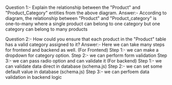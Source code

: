 Question 1:- Explain the relationship between the "Product" and "Product_Category" entities from the above diagram.
Answer:- According to diagram, the relationship between "Product" and "Product_category" is one-to-many where a single product can belong to one category but one category can belong to many products

Question 2:- How could you ensure that each product in the "Product" table has a valid category assigned to it?
Answer:- Here we can take many steps for frontend and backend as well.
        (For Frontend)
         Step 1:- we can make a dropdown for category option.
         Step 2:- we can perform form validation
         Step 3:- we can pass radio option and can validate it
         (For backend)
         Step 1:- we can validate data direct in database (schema.js)
         Step 2:- we can set some default value in database (schema.js)
         Step 3:- we can perfoem data validation in backend logic
